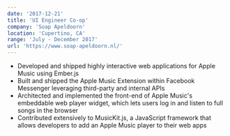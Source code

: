 ```yaml
---
date: '2017-12-21'
title: 'UI Engineer Co-op'
company: 'Soap Apeldoorn'
location: 'Cupertino, CA'
range: 'July - December 2017'
url: 'https://www.soap-apeldoorn.nl/'
---
```


- Developed and shipped highly interactive web applications for Apple Music using Ember.js
- Built and shipped the Apple Music Extension within Facebook Messenger leveraging third-party and internal APIs
- Architected and implemented the front-end of Apple Music's embeddable web player widget, which lets users log in and listen to full songs in the browser
- Contributed extensively to MusicKit.js, a JavaScript framework that allows developers to add an Apple Music player to their web apps
